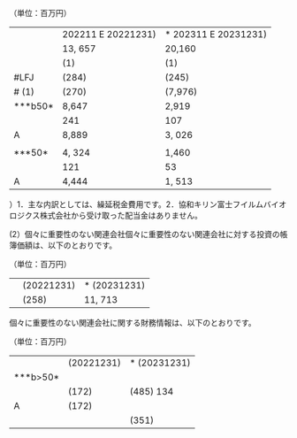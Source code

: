 （単位：百万円）

<table><tr><td></td><td>202211 E 20221231)</td><td>* 202311 E 20231231)</td></tr><tr><td></td><td>13, 657</td><td>20,160</td></tr><tr><td></td><td>(1)</td><td>(1)</td></tr><tr><td>#LFJ </td><td>(284)</td><td>(245)</td></tr><tr><td># (1)</td><td>(270)</td><td>(7,976)</td></tr><tr><td>***b50*</td><td>8,647</td><td>2,919</td></tr><tr><td></td><td>241</td><td>107</td></tr><tr><td>A</td><td>8,889</td><td>3, 026</td></tr><tr><td></td><td></td><td></td></tr><tr><td>***50*</td><td>4, 324</td><td>1,460</td></tr><tr><td></td><td>121</td><td>53</td></tr><tr><td>A</td><td>4,444</td><td>1, 513</td></tr></table>

）1．主な内訳としては、繰延税金費用です。2．協和キリン富士フイルムバイオロジクス株式会社から受け取った配当金はありません。

(2）個々に重要性のない関連会社個々に重要性のない関連会社に対する投資の帳簿価額は、以下のとおりです。

（単位：百万円）

<table><tr><td></td><td>(20221231)</td><td>* (20231231)</td></tr><tr><td></td><td>(258)</td><td>11, 713</td></tr></table>

個々に重要性のない関連会社に関する財務情報は、以下のとおりです。

（単位：百万円）

<table><tr><td></td><td>(20221231)</td><td>* (20231231)</td></tr><tr><td>***b&gt;50*</td><td></td><td></td></tr><tr><td></td><td>(172)</td><td>(485) 134</td></tr><tr><td>A</td><td>(172)</td><td></td></tr><tr><td></td><td></td><td>(351)</td></tr></table>